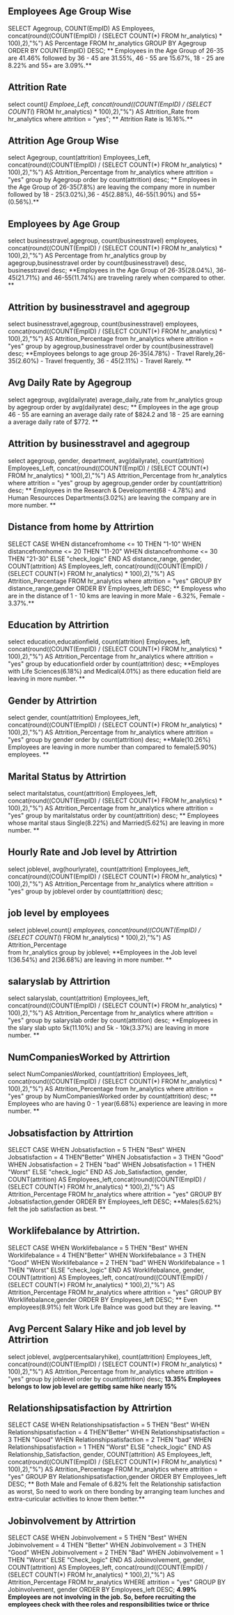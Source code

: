 ## Employees Age Group Wise
SELECT
Agegroup,
COUNT(EmpID) AS Employees,
concat(round((COUNT(EmpID) / (SELECT COUNT(*) FROM hr_analytics) * 100),2),"%") AS Percentage
FROM
  hr_analytics
GROUP BY
  Agegroup
ORDER BY
  COUNT(EmpID) DESC;
** Employees in the Age Group of 26-35 are 41.46% followed by 36 - 45 are 31.55%, 46 - 55 are 15.67%, 18 - 25 are 8.22% and  55+ are 3.09%.**

## Attrition Rate
select count(*) Emploee_Left, concat(round((COUNT(EmpID) / (SELECT COUNT(*) FROM hr_analytics) * 100),2),"%") AS Attrition_Rate
from hr_analytics
where attrition = "yes";
** Attrition Rate is 16.16%.**

## Attrition Age Group Wise
select Agegroup, count(attrition) Employees_Left, concat(round((COUNT(EmpID) / (SELECT COUNT(*) FROM hr_analytics) * 100),2),"%") AS Attrition_Percentage
from hr_analytics
where attrition = "yes"
group by Agegroup
order by count(attrition) desc;
** Employees in the Age Group of 26-35(7.8%) are leaving the company more in number followed by 18 - 25(3.02%),36 - 45(2.88%), 46-55(1.90%) and 55+(0.56%).**

## Employees by Age  Group
select businesstravel,agegroup, count(businesstravel) employees, concat(round((COUNT(EmpID) / (SELECT COUNT(*) FROM hr_analytics) * 100),2),"%") AS Percentage
from hr_analytics
group by agegroup,businesstravel
order by count(businesstravel) desc, businesstravel desc;
**Employees in the Age Group of 26-35(28.04%), 36-45(21.71%) and 46-55(11.74%) are traveling rarely when compared to other. **


## Attrition by businesstravel and agegroup
select businesstravel,agegroup, count(businesstravel) employees, concat(round((COUNT(EmpID) / (SELECT COUNT(*) FROM hr_analytics) * 100),2),"%") AS Attrition_Percentage
from hr_analytics
where attrition = "yes"
group by agegroup,businesstravel
order by count(businesstravel) desc;
**Employees belongs to age group 26-35(4.78%) - Travel Rarely,26-35(2.60%) - Travel frequently, 36 - 45(2.11%) - Travel Rarely. **

## Avg Daily Rate by Agegroup
select agegroup, avg(dailyrate) average_daily_rate
from hr_analytics
group by agegroup
order by avg(dailyrate) desc;
** Employees in the age group 46 - 55 are earning an average daily rate of $824.2 and 18 - 25 are earning a average daily rate of $772. **

## Attrition by businesstravel and agegroup
select agegroup, gender, department, avg(dailyrate), count(attrition) Employees_Left, concat(round((COUNT(EmpID) / (SELECT COUNT(*) FROM hr_analytics) * 100),2),"%") AS Attrition_Percentage
from hr_analytics
where attrition = "yes"
group by agegroup,gender
order by count(attrition) desc;
** Employees in the Research & Development(68 - 4.78%) and Human Resourcces Departments(3.02%) are leaving the company are in more number. **

## Distance from home by Attrirtion
SELECT 
    CASE
        WHEN distancefromhome <= 10 THEN "1-10"
        WHEN distancefromhome <= 20 THEN "11-20"
        WHEN distancefromhome <= 30 THEN "21-30"
        ELSE "check_logic"
    END AS distance_range,
    gender,
    COUNT(attrition) AS Employees_left, concat(round((COUNT(EmpID) / (SELECT COUNT(*) FROM hr_analytics) * 100),2),"%") AS Attrition_Percentage
FROM hr_analytics
where attrition = "yes"
GROUP BY distance_range,gender
ORDER BY Employees_left DESC;
** Employess who are in the distance of 1 - 10 kms are leaving in more Male - 6.32%, Female - 3.37%.**

## Education by Attrirtion
select education,educationfield, count(attrition) Employees_left, concat(round((COUNT(EmpID) / (SELECT COUNT(*) FROM hr_analytics) * 100),2),"%") AS Attrition_Percentage
from hr_analytics
where attrition = "yes"
group by educationfield
order by count(attrition) desc;
**Employes with Life Sciences(6.18%) and Medical(4.01%) as there education field are leaving in more number. **


## Gender by Attrirtion
select gender, count(attrition) Employees_left, concat(round((COUNT(EmpID) / (SELECT COUNT(*) FROM hr_analytics) * 100),2),"%") AS Attrition_Percentage
from hr_analytics
where attrition = "yes"
group by gender
order by count(attrition) desc;
**Male(10.26%) Employees are leaving in more number than compared to female(5.90%) employees. **


## Marital Status by Attrirtion
select maritalstatus, count(attrition) Employees_left, concat(round((COUNT(EmpID) / (SELECT COUNT(*) FROM hr_analytics) * 100),2),"%") AS Attrition_Percentage
from hr_analytics
where attrition = "yes"
group by maritalstatus
order by count(attrition) desc;
** Employees whose marital staus Single(8.22%) and Married(5.62%) are leaving in more number. **

## Hourly Rate and Job level by Attrirtion
select joblevel, avg(hourlyrate), count(attrition) Employees_left, concat(round((COUNT(EmpID) / (SELECT COUNT(*) FROM hr_analytics) * 100),2),"%") AS Attrition_Percentage
from hr_analytics
where attrition = "yes"
group by joblevel
order by count(attrition) desc;

## job level by employees
select joblevel,count(*) employees, concat(round((COUNT(EmpID) / (SELECT COUNT(*) FROM hr_analytics) * 100),2),"%") AS Attrition_Percentage  
from hr_analytics
group by joblevel;
**Employees in the Job level 1(36.54%) and 2(36.68%) are leaving in more number. **  

## salaryslab by Attrirtion
select salaryslab, count(attrition) Employees_left, concat(round((COUNT(EmpID) / (SELECT COUNT(*) FROM hr_analytics) * 100),2),"%") AS Attrition_Percentage
from hr_analytics
where attrition = "yes"
group by salaryslab
order by count(attrition) desc;
**Employees in the slary slab upto 5k(11.10%) and 5k - 10k(3.37%) are leaving in more number. **

## NumCompaniesWorked by Attrirtion
select NumCompaniesWorked, count(attrition) Employees_left, concat(round((COUNT(EmpID) / (SELECT COUNT(*) FROM hr_analytics) * 100),2),"%") AS Attrition_Percentage
from hr_analytics
where attrition = "yes"
group by NumCompaniesWorked
order by count(attrition) desc;
** Employees who are having 0 - 1 year(6.68%) experience are leaving in more number. **

## Jobsatisfaction by Attrirtion
SELECT 
    CASE
        WHEN Jobsatisfaction = 5 THEN "Best"
        WHEN Jobsatisfaction = 4 THEN"Better"
        WHEN Jobsatisfaction = 3 THEN "Good"
        WHEN Jobsatisfaction = 2 THEN "bad"
        WHEN Jobsatisfaction = 1 THEN "Worst"
        ELSE "check_logic"
    END AS Job_Satisfaction,
    gender,
    COUNT(attrition) AS Employees_left,concat(round((COUNT(EmpID) / (SELECT COUNT(*) FROM hr_analytics) * 100),2),"%") AS Attrition_Percentage
FROM hr_analytics
where attrition = "yes"
GROUP BY Jobsatisfaction,gender
ORDER BY Employees_left DESC;
**Males(5.62%) felt the job satisfaction as best. **

## Worklifebalance by Attrirtion.
SELECT 
    CASE
        WHEN Worklifebalance = 5 THEN "Best"
        WHEN Worklifebalance = 4 THEN"Better"
        WHEN Worklifebalance = 3 THEN "Good"
        WHEN Worklifebalance = 2 THEN "bad"
        WHEN Worklifebalance = 1 THEN "Worst"
        ELSE "check_logic"
    END AS Worklifebalance,
    gender,
    COUNT(attrition) AS Employees_left, concat(round((COUNT(EmpID) / (SELECT COUNT(*) FROM hr_analytics) * 100),2),"%") AS Attrition_Percentage
FROM hr_analytics
where attrition = "yes"
GROUP BY Worklifebalance,gender
ORDER BY Employees_left DESC;
** Even employees(8.91%) felt Work Life Balnce was good but they are leaving. **

## Avg Percent Salary Hike and job level by Attrirtion
select joblevel, avg(percentsalaryhike), count(attrition) Employees_left, concat(round((COUNT(EmpID) / (SELECT COUNT(*) FROM hr_analytics) * 100),2),"%") AS Attrition_Percentage
from hr_analytics
where attrition = "yes"
group by joblevel
order by count(attrition) desc;
**13.35% Employees belongs to low job level are gettibg same hike nearly 15%**

## Relationshipsatisfaction by Attrirtion
SELECT 
    CASE
        WHEN Relationshipsatisfaction = 5 THEN "Best"
        WHEN Relationshipsatisfaction = 4 THEN"Better"
        WHEN Relationshipsatisfaction = 3 THEN "Good"
        WHEN Relationshipsatisfaction = 2 THEN "bad"
        WHEN Relationshipsatisfaction = 1 THEN "Worst"
        ELSE "check_logic"
    END AS Relationship_Satisfaction,
    gender,
    COUNT(attrition) AS Employees_left, concat(round((COUNT(EmpID) / (SELECT COUNT(*) FROM hr_analytics) * 100),2),"%") AS Attrition_Percentage
FROM hr_analytics
where attrition = "yes"
GROUP BY Relationshipsatisfaction,gender
ORDER BY Employees_left DESC;
** Both Male and Female of 6.82% felt the Relationship satisfaction as worst, So need to work on there bonding by arranging team lunches and extra-curicular activities to know them better.**


## Jobinvolvement by Attrirtion
SELECT 
    CASE
        WHEN Jobinvolvement = 5 THEN "Best"
        WHEN Jobinvolvement = 4 THEN "Better"
        WHEN Jobinvolvement = 3 THEN "Good"
        WHEN Jobinvolvement = 2 THEN "Bad"
        WHEN Jobinvolvement = 1 THEN "Worst"
        ELSE "Check_logic"
    END AS Jobinvolvement,
    gender,
    COUNT(attrition) AS Employees_left,
    concat(round((COUNT(EmpID) / (SELECT COUNT(*) FROM hr_analytics) * 100),2),"%") AS Attrition_Percentage
FROM hr_analytics
WHERE attrition = "yes"
GROUP BY Jobinvolvement, gender
ORDER BY Employees_left DESC;
**4.99% Employees are not involving in the job. So, before recruiting the employees check with thee roles and responsibilities twice or thrice**
